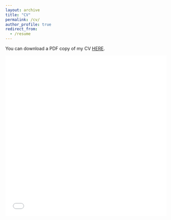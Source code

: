 ```yaml
---
layout: archive
title: "CV"
permalink: /cv/
author_profile: true
redirect_from:
  - /resume
---
```

You can download a PDF copy of my CV [HERE](/files/pdf/sok_resume-3.pdf).

<iframe src="/files/pdf/sok_resume-3.pdf" width="100%" height="500" frameborder="no" border="0" marginwidth="0" marginheight="0"></iframe>
